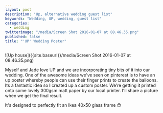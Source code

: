 ```yaml
---
layout: post
description: "Up, alternative wedding guest list"
keywords: "Wedding, UP, wedding, guest list"
categories: 
  - wedding
twitterimage: "/media/Screen Shot 2016-01-07 at 08.46.35.png"
published: false
title: "'UP' Wedding Poster"
---
```


![Up house]({{site.baseurl}}/media/Screen Shot 2016-01-07 at 08.46.35.png)

Myself and Jade love UP and we are incorporating tiny bits of it into our wedding. One of the awesome ideas we've seen on pinterest is to have an up poster whereby people can use their finger prints to create the balloons. Its a fantastic idea so I created up a custom poster. We're getting it printed onto some lovely 300gsm matt paper by our local printer. I'll share a picture when we get the final result.

It's designed to perfectly fit an Ikea 40x50 glass frame 😊

